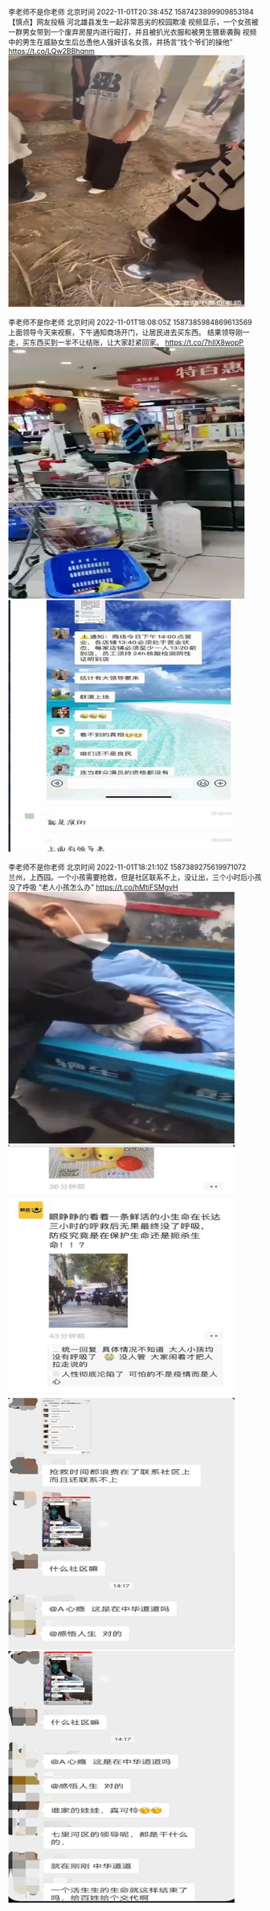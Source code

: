 李老师不是你老师 北京时间 2022-11-01T20:38:45Z 1587423899909853184<br>【慎点】网友投稿
河北雄县发生一起非常恶劣的校园欺凌
视频显示，一个女孩被一群男女带到一个废弃房屋内进行殴打，并且被扒光衣服和被男生猥亵袭胸
视频中的男生在威胁女生后怂恿他人强奸该名女孩，并扬言“找个爷们的操他” https://t.co/LQw2BBhqnm<br><img src='/temp/video/2022/o-Month-11/y-Day-01/whyyoutouzhele/1587423899909853184_0.jpg' width='470' height='500'><br><br>李老师不是你老师 北京时间 2022-11-01T18:08:05Z 1587385984869613569<br>上面领导今天来视察，下午通知商场开门，让居民进去买东西。
结果领导刚一走，买东西买到一半不让结账，让大家赶紧回家。 https://t.co/7hIlX8wopP<br><img src='/temp/video/2022/o-Month-11/y-Day-01/whyyoutouzhele/1587385984869613569_0.jpg' width='470' height='500'><img src='/temp/image/2022/o-Month-11/1587385984869613569_0.jpg' width='450' height='500'><br><br>李老师不是你老师 北京时间 2022-11-01T18:21:10Z 1587389275619971072<br>兰州，上西园。一个小孩需要抢救，但是社区联系不上，没让出，三个小时后小孩没了呼吸
“老人小孩怎么办” https://t.co/hMtiFSMgvH<br><img src='/temp/image/2022/o-Month-11/1587389275619971072_0.jpg' width='450' height='500'><img src='/temp/image/2022/o-Month-11/1587389275619971072_1.jpg' width='450' height='500'><img src='/temp/image/2022/o-Month-11/1587389275619971072_2.jpg' width='450' height='500'><img src='/temp/image/2022/o-Month-11/1587389275619971072_3.jpg' width='450' height='500'><br><br>